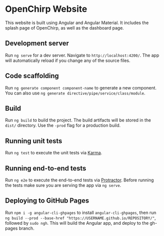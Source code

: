 # OpenChirp Website

This website is built using Angular and Angular Material. It includes the splash page of OpenChirp, as well as the dashboard page.

## Development server
Run `ng serve` for a dev server. Navigate to `http://localhost:4200/`. The app will automatically reload if you change any of the source files.

## Code scaffolding

Run `ng generate component component-name` to generate a new component. You can also use `ng generate directive/pipe/service/class/module`.

## Build

Run `ng build` to build the project. The build artifacts will be stored in the `dist/` directory. Use the `-prod` flag for a production build.

## Running unit tests

Run `ng test` to execute the unit tests via [Karma](https://karma-runner.github.io).

## Running end-to-end tests

Run `ng e2e` to execute the end-to-end tests via [Protractor](http://www.protractortest.org/).
Before running the tests make sure you are serving the app via `ng serve`.

## Deploying to GitHub Pages

Run `npm i -g angular-cli-ghpages` to install `angular-cli-ghpages`, then run `ng build --prod --base-href "https://USERNAME.github.io/REPOSITORY/"`, followed by `sudo ngh`. This will build the Angular app, and deploy to the gh-pages branch.

